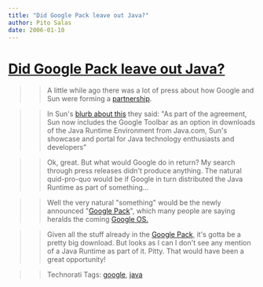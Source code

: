 ```yaml
---
title: "Did Google Pack leave out Java?"
author: Pito Salas
date: 2006-01-10
---
```

# [Did Google Pack leave out Java?](None)



>>

>> A little while ago there was a lot of press about how Google and Sun were
forming a [partnership](<http://www.sun.com/2005-1004/feature/>).

>>

>> In Sun's [blurb about this](<http://www.sun.com/2005-1004/feature/>) they
said: "As part of the agreement, Sun now includes the Google Toolbar as an
option in downloads of the Java Runtime Environment from Java.com, Sun's
showcase and portal for Java technology enthusiasts and developers"

>>

>> Ok, great. But what would Google do in return? My search through press
releases didn't produce anything. The natural quid-pro-quo would be if Google
in turn distributed the Java Runtime as part of something…

>>

>> Well the very natural "something" would be the newly announced "[Google
Pack](<http://pack.google.com/pack_installer_required.html>)", which many
people are saying heralds the coming [Google OS.
](<http://www.kottke.org/04/04/google-operating-system>)

>>

>> Given all the stuff already in the [Google
Pack](<http://pack.google.com/pack_installer_required.html>), it's gotta be a
pretty big download. But looks as I can I don't see any mention of a Java
Runtime as part of it. Pitty. That would have been a great opportunity!

>>

>> Technorati Tags: [google](<http://www.technorati.com/tag/google>),
[java](<http://www.technorati.com/tag/java>)


